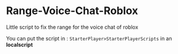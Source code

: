 # Range-Voice-Chat-Roblox
Little script to fix the range for the voice chat of roblox

You can put the script in : `StarterPlayer>StarterPlayerScripts` in an **localscript**
